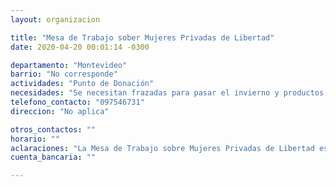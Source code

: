 ```yaml
---
layout: organizacion

title: "Mesa de Trabajo sober Mujeres Privadas de Libertad"
date: 2020-04-20 00:01:14 -0300

departamento: "Montevideo"
barrio: "No corresponde"
actividades: "Punto de Donación"
necesidades: "Se necesitan frazadas para pasar el invierno y productos de higiene personal (jabón de baño, jabón de lavar, shampoo, crema de enjuage, toallas higiénicas, pañales)"
telefono_contacto: "097546731"
direccion: "No aplica"

otros_contactos: ""
horario: ""
aclaraciones: "La Mesa de Trabajo sobre Mujeres Privadas de Libertad está solicitando colaboración para cubrir las necesidades de 650 mujeres, algunas de ellas con hijas e hijos, que se encuentran privadas de libertad."
cuenta_bancaria: ""

---
```

